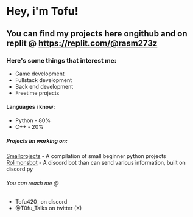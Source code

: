 # Hey, i'm Tofu!
## You can find my projects here ongithub and on replit @ https://replit.com/@rasm273z

### Here's some things that interest me:
- Game development
- Fullstack development
- Back end development
- Freetime projects

#### Languages i know:
- Python - 80%
- C++ - 20%

##### Projects im working on:
[Smallprojects](https://github.com/Tofu42O/smallprojects) - A compilation of small beginner python projects
[Rolimonsbot](https://github.com/Tofu42O/rolimonsbot) - A discord bot than can send various information, built on discord.py

###### You can reach me @
- Tofu420_ on discord
- @T0fu_Talks on twitter (X)

 
